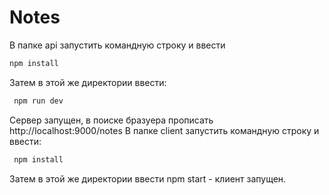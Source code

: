 # Notes
В папке api запустить командную строку и ввести
```sh
npm install
```
Затем в этой же директории ввести:
```sh
 npm run dev
 ```
Cервер запущен, в поиске бразуера прописать http://localhost:9000/notes
В папке client запустить командную строку и ввести:
```sh
 npm install
 ```
Затем в этой же директории ввести npm start - клиент запущен.
